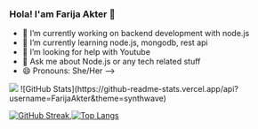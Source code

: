 ### Hola! I'am Farija Akter 👋
- 🔭 I’m currently working on backend development with node.js
- 🌱 I’m currently learning node.js, mongodb, rest api 
- 🤔 I’m looking for help with Youtube
- 💬 Ask me about Node.js or any tech related stuff
- 😄 Pronouns: She/Her
-->
<img src="(https://github-readme-stats.vercel.app/api?username=FarijaAkter&theme=synthwave)">
![GitHub Stats](https://github-readme-stats.vercel.app/api?username=FarijaAkter&theme=synthwave)


[![GitHub Streak](http://github-readme-streak-stats.herokuapp.com?user=FarijaAkter&theme=synthwave)](https://git.io/streak-stats),[![Top Langs](https://github-readme-stats.vercel.app/api/top-langs/?username=FarijaAkter&layout=compact)](https://github.com/FarijaAkter/github-readme-stats)
